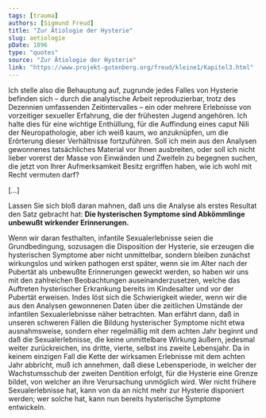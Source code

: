 ```yaml
---
tags: [trauma]
authors: [Sigmund Freud]
title: "Zur Ätiologie der Hysterie"
slug: aetiologie
pDate: 1896
type: "quotes"
source: "Zur Ätiologie der Hysterie"
link: "https://www.projekt-gutenberg.org/freud/kleine1/Kapitel3.html"
---
```


Ich stelle also die Behauptung auf, zugrunde jedes Falles von Hysterie befinden sich – durch die analytische Arbeit reproduzierbar, trotz des Dezennien umfassenden Zeitintervalles – ein oder mehrere Erlebnisse von vorzeitiger sexueller Erfahrung, die der frühesten Jugend angehören. Ich halte dies für eine wichtige Enthüllung, für die Auffindung eines caput Nili der Neuropathologie, aber ich weiß kaum, wo anzuknüpfen, um die Erörterung dieser Verhältnisse fortzuführen. Soll ich mein aus den Analysen gewonnenes tatsächliches Material vor Ihnen ausbreiten, oder soll ich nicht lieber vorerst der Masse von Einwänden und Zweifeln zu begegnen suchen, die jetzt von Ihrer Aufmerksamkeit Besitz ergriffen haben, wie ich wohl mit Recht vermuten darf?

[…]

Lassen Sie sich bloß daran mahnen, daß uns die Analyse als erstes Resultat den Satz gebracht hat: **Die hysterischen Symptome sind Abkömmlinge unbewußt wirkender Erinnerungen.**

Wenn wir daran festhalten, infantile Sexualerlebnisse seien die Grundbedingung, sozusagen die Disposition der Hysterie, sie erzeugen die hysterischen Symptome aber nicht unmittelbar, sondern bleiben zunächst wirkungslos und wirken pathogen erst später, wenn sie im Alter nach der Pubertät als unbewußte Erinnerungen geweckt werden, so haben wir uns mit den zahlreichen Beobachtungen auseinanderzusetzen, welche das Auftreten hysterischer Erkrankung bereits im Kindesalter und vor der Pubertät erweisen. Indes löst sich die Schwierigkeit wieder, wenn wir die aus den Analysen gewonnenen Daten über die zeitlichen Umstände der infantilen Sexualerlebnisse näher betrachten. Man erfährt dann, daß in unseren schweren Fällen die Bildung hysterischer Symptome nicht etwa ausnahmsweise, sondern eher regelmäßig mit dem achten Jahr beginnt und daß die Sexualerlebnisse, die keine unmittelbare Wirkung äußern, jedesmal weiter zurückreichen, ins dritte, vierte, selbst ins zweite Lebensjahr. Da in keinem einzigen Fall die Kette der wirksamen Erlebnisse mit dem achten Jahr abbricht, muß ich annehmen, daß diese Lebensperiode, in welcher der Wachstumsschub der zweiten Dentition erfolgt, für die Hysterie eine Grenze bildet, von welcher an ihre Verursachung unmöglich wird. Wer nicht frühere Sexualerlebnisse hat, kann von da an nicht mehr zur Hysterie disponiert werden; wer solche hat, kann nun bereits hysterische Symptome entwickeln.